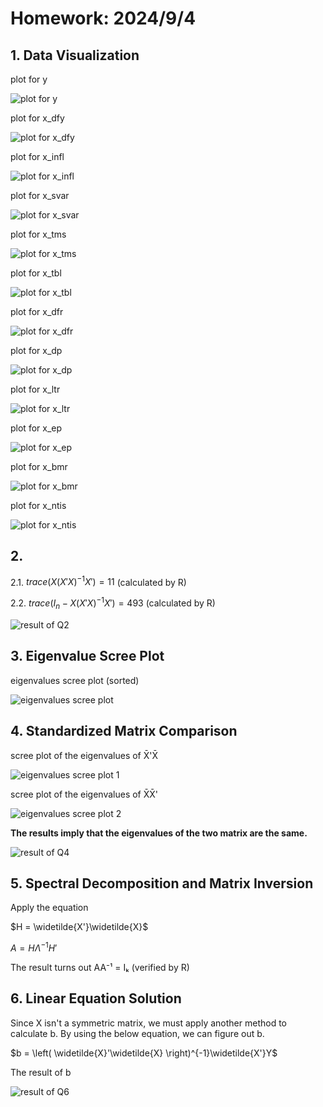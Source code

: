 # Homework: 2024/9/4

## 1. Data Visualization
plot for y

![plot for y](./plots/y.png)

plot for x_dfy

![plot for x_dfy](./plots/x_dfy.png)

plot for x_infl

![plot for x_infl](./plots/x_infl.png)

plot for x_svar

![plot for x_svar](./plots/x_svar.png)

plot for x_tms

![plot for x_tms](./plots/x_tms.png)

plot for x_tbl

![plot for x_tbl](./plots/x_tbl.png)

plot for x_dfr

![plot for x_dfr](./plots/x_dfr.png)

plot for x_dp

![plot for x_dp](./plots/x_dp.png)

plot for x_ltr

![plot for x_ltr](./plots/x_ltr.png)

plot for x_ep

![plot for x_ep](./plots/x_ep.png)

plot for x_bmr

![plot for x_bmr](./plots/x_bmr.png)

plot for x_ntis

![plot for x_ntis](./plots/x_ntis.png)

## 2. 
2.1. $trace(X(X'X)^{-1}X') = 11$ (calculated by R)

2.2. $trace(I_{n} - X(X'X)^{-1}X') = 493$ (calculated by R)

![result of Q2](./img/Q2.png)

## 3. Eigenvalue Scree Plot
eigenvalues scree plot (sorted)

![eigenvalues scree plot](./plots/scree_plot.png)

## 4. Standardized Matrix Comparison
scree plot of the eigenvalues of X̄'X̄

![eigenvalues scree plot 1](./plots/scree_plot_std1.png)

scree plot of the eigenvalues of X̄X̄'

![eigenvalues scree plot 2](./plots/scree_plot_std2.png)

**The results imply that the eigenvalues of the two matrix are the same.**

![result of Q4](./img/Q4.png)

## 5. Spectral Decomposition and Matrix Inversion
Apply the equation

$H = \widetilde{X'}\widetilde{X}$

$A = HΛ^{-1}H'$

The result turns out AA⁻¹ = Iₖ (verified by R)


## 6. Linear Equation Solution
Since X isn't a symmetric matrix, we must apply another method to calculate b. By using the below equation, we can figure out b.

$b = \left( \widetilde{X}'\widetilde{X} \right)^{-1}\widetilde{X'}Y$

The result of b

![result of Q6](./img/Q6.png)